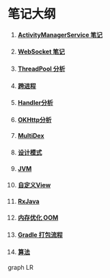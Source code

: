 # 笔记大纲


1. #### [ActivityManagerService 笔记](skill/ams.md)
1. #### [WebSocket 笔记](skill/web_socket.md)
1. #### [ThreadPool 分析](skill/thread_pool.md)
1. #### [跨进程](skill/ipc.md)
1. #### [Handler分析](skill/handler.md)
1. #### [OKHttp分析](skill/okhttp.md)
1. #### [MultiDex](skill/todo.md)
1. #### [设计模式](skill/design.md)
1. #### [JVM](skill/jvm.md)
1. #### [自定义View](skill/todo.md)
1. #### [RxJava](skill/rx_java.md)
1. #### [内存优化 OOM](skill/todo.md)
1. #### [Gradle 打包流程](skill/todo.md)
1. #### [算法](skill/leet_code.md)


graph LR


